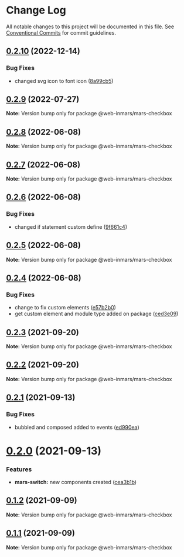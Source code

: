 # Change Log

All notable changes to this project will be documented in this file.
See [Conventional Commits](https://conventionalcommits.org) for commit guidelines.

## [0.2.10](https://github.com/MarsGotta/web-inmars/compare/@web-inmars/mars-checkbox@0.2.9...@web-inmars/mars-checkbox@0.2.10) (2022-12-14)

### Bug Fixes

- changed svg icon to font icon ([8a99cb5](https://github.com/MarsGotta/web-inmars/commit/8a99cb5773590df531327052d582d31ad2fe82a2))

## [0.2.9](https://github.com/MarsGotta/web-inmars/compare/@web-inmars/mars-checkbox@0.2.8...@web-inmars/mars-checkbox@0.2.9) (2022-07-27)

**Note:** Version bump only for package @web-inmars/mars-checkbox

## [0.2.8](https://github.com/MarsGotta/web-inmars/compare/@web-inmars/mars-checkbox@0.2.7...@web-inmars/mars-checkbox@0.2.8) (2022-06-08)

**Note:** Version bump only for package @web-inmars/mars-checkbox

## [0.2.7](https://github.com/MarsGotta/web-inmars/compare/@web-inmars/mars-checkbox@0.2.6...@web-inmars/mars-checkbox@0.2.7) (2022-06-08)

**Note:** Version bump only for package @web-inmars/mars-checkbox

## [0.2.6](https://github.com/MarsGotta/web-inmars/compare/@web-inmars/mars-checkbox@0.2.5...@web-inmars/mars-checkbox@0.2.6) (2022-06-08)

### Bug Fixes

- changed if statement custom define ([9f661c4](https://github.com/MarsGotta/web-inmars/commit/9f661c4fca934e04140207f2335664a530cd5d43))

## [0.2.5](https://github.com/MarsGotta/web-inmars/compare/@web-inmars/mars-checkbox@0.2.4...@web-inmars/mars-checkbox@0.2.5) (2022-06-08)

**Note:** Version bump only for package @web-inmars/mars-checkbox

## [0.2.4](https://github.com/MarsGotta/web-inmars/compare/@web-inmars/mars-checkbox@0.2.3...@web-inmars/mars-checkbox@0.2.4) (2022-06-08)

### Bug Fixes

- change to fix custom elements ([e57b2b0](https://github.com/MarsGotta/web-inmars/commit/e57b2b07b16b130e198123a318289491646c397c))
- get custom element and module type added on package ([ced3e09](https://github.com/MarsGotta/web-inmars/commit/ced3e095f33185232fcf7b02415cb1479316cd2a))

## [0.2.3](https://github.com/MarsGotta/web-inmars/compare/@web-inmars/mars-checkbox@0.2.2...@web-inmars/mars-checkbox@0.2.3) (2021-09-20)

**Note:** Version bump only for package @web-inmars/mars-checkbox

## [0.2.2](https://github.com/MarsGotta/web-inmars/compare/@web-inmars/mars-checkbox@0.2.1...@web-inmars/mars-checkbox@0.2.2) (2021-09-20)

**Note:** Version bump only for package @web-inmars/mars-checkbox

## [0.2.1](https://github.com/MarsGotta/web-inmars/compare/@web-inmars/mars-checkbox@0.2.0...@web-inmars/mars-checkbox@0.2.1) (2021-09-13)

### Bug Fixes

- bubbled and composed added to events ([ed990ea](https://github.com/MarsGotta/web-inmars/commit/ed990ea4aa78b258e33d9ac6b1044a418d856cdb))

# [0.2.0](https://github.com/MarsGotta/web-inmars/compare/@web-inmars/mars-checkbox@0.1.2...@web-inmars/mars-checkbox@0.2.0) (2021-09-13)

### Features

- **mars-switch:** new components created ([cea3b1b](https://github.com/MarsGotta/web-inmars/commit/cea3b1b314a0b030bfa64ea0815392d6985f2cdc))

## [0.1.2](https://github.com/MarsGotta/web-inmars/compare/@web-inmars/mars-checkbox@0.1.1...@web-inmars/mars-checkbox@0.1.2) (2021-09-09)

**Note:** Version bump only for package @web-inmars/mars-checkbox

## [0.1.1](https://github.com/MarsGotta/web-inmars/compare/@web-inmars/mars-checkbox@0.1.0...@web-inmars/mars-checkbox@0.1.1) (2021-09-09)

**Note:** Version bump only for package @web-inmars/mars-checkbox
